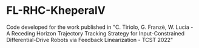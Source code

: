# FL-RHC-KheperaIV
Code developed for the work published in "C. Tiriolo, G. Franzè, W. Lucia -  A Receding Horizon Trajectory Tracking Strategy for Input-Constrained Differential-Drive Robots via Feedback Linearization - TCST 2022"
